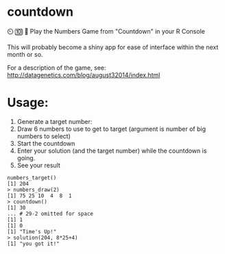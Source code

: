 # countdown
⏲️ 🔟 🔢 Play the Numbers Game from "Countdown" in your R Console

This will probably become a shiny app for ease of interface within the next month or so. 

For a description of the game, see:
http://datagenetics.com/blog/august32014/index.html

# Usage:
1) Generate a target number:
2) Draw 6 numbers to use to get to target (argument is number of big numbers to select)
3) Start the countdown
4) Enter your solution (and the target number) while the countdown is going. 
5) See your result
```
numbers_target()
[1] 204
> numbers_draw(2)
[1] 75 25 10  4  8  1
> countdown()
[1] 30
... # 29-2 omitted for space
[1] 1
[1] 0
[1] "Time's Up!"
> solution(204, 8*25+4)
[1] "you got it!"
```
